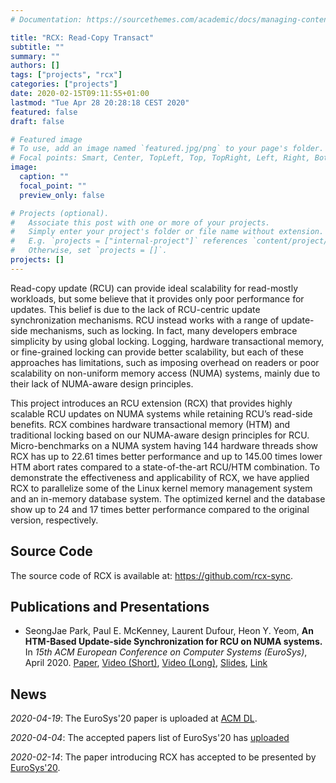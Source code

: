 ```yaml
---
# Documentation: https://sourcethemes.com/academic/docs/managing-content/

title: "RCX: Read-Copy Transact"
subtitle: ""
summary: ""
authors: []
tags: ["projects", "rcx"]
categories: ["projects"]
date: 2020-02-15T09:11:55+01:00
lastmod: "Tue Apr 28 20:28:18 CEST 2020"
featured: false
draft: false

# Featured image
# To use, add an image named `featured.jpg/png` to your page's folder.
# Focal points: Smart, Center, TopLeft, Top, TopRight, Left, Right, BottomLeft, Bottom, BottomRight.
image:
  caption: ""
  focal_point: ""
  preview_only: false

# Projects (optional).
#   Associate this post with one or more of your projects.
#   Simply enter your project's folder or file name without extension.
#   E.g. `projects = ["internal-project"]` references `content/project/deep-learning/index.md`.
#   Otherwise, set `projects = []`.
projects: []
---
```


Read-copy update (RCU) can provide ideal scalability for read-mostly workloads,
but some believe that it provides only poor performance for updates. This
belief is due to the lack of RCU-centric update synchronization mechanisms. RCU
instead works with a range of update-side mechanisms, such as locking. In fact,
many developers embrace simplicity by using global locking. Logging, hardware
transactional memory, or fine-grained locking can provide better scalability,
but each of these approaches has limitations, such as imposing overhead on
readers or poor scalability on non-uniform memory access (NUMA) systems, mainly
due to their lack of NUMA-aware design principles.

This project introduces an RCU extension (RCX) that provides highly scalable
RCU updates on NUMA systems while retaining RCU’s read-side benefits. RCX
combines hardware transactional memory (HTM) and traditional locking based on
our NUMA-aware design principles for RCU. Micro-benchmarks on a NUMA system
having 144 hardware threads show RCX has up to 22.61 times better performance
and up to 145.00 times lower HTM abort rates compared to a state-of-the-art
RCU/HTM combination. To demonstrate the effectiveness and applicability of RCX,
we have applied RCX to parallelize some of the Linux kernel memory management
system and an in-memory database system. The optimized kernel and the database
show up to 24 and 17 times better performance compared to the original version,
respectively.


Source Code
-----------

The source code of RCX is available at: https://github.com/rcx-sync.


Publications and Presentations
------------------------------

- SeongJae Park, Paul E. McKenney, Laurent Dufour, Heon Y. Yeom, __An HTM-Based
  Update-side Synchronization for RCU on NUMA systems.__ In _15th ACM European
  Conference on Computer Systems (EuroSys)_, April 2020.
  [Paper](https://dl.acm.org/doi/abs/10.1145/3342195.3387527), 
  [Video (Short)](https://www.youtube.com/watch?v=QydRe1z5uYk&feature=youtu.be),
  [Video (Long)](https://www.youtube.com/watch?v=h7RzyhR_lPQ&feature=youtu.be),
  [Slides](https://www.eurosys2020.org/wp-content/uploads/2020/04/slides/166_seongjae_slides.pdf),
  [Link](https://www.eurosys2020.org/program/)


News
----

_2020-04-19_: The EuroSys'20 paper is uploaded at
[ACM DL](https://dl.acm.org/doi/abs/10.1145/3342195.3387527).

_2020-04-04_: The accepted papers list of EuroSys'20 has
[uploaded](https://www.eurosys2020.org/program/accepted-papers/)

_2020-02-14_: The paper introducing RCX has accepted to be presented by
[EuroSys'20](https://www.eurosys2020.org/).
